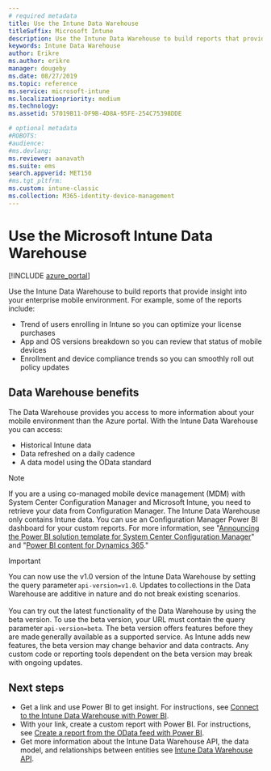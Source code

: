 ```yaml
---
# required metadata
title: Use the Intune Data Warehouse 
titleSuffix: Microsoft Intune
description: Use the Intune Data Warehouse to build reports that provide insight into your enterprise mobile environment. 
keywords: Intune Data Warehouse
author: Erikre
ms.author: erikre
manager: dougeby
ms.date: 08/27/2019
ms.topic: reference
ms.service: microsoft-intune
ms.localizationpriority: medium
ms.technology:
ms.assetid: 57019B11-DF9B-4D8A-95FE-254C75398DDE

# optional metadata
#ROBOTS:
#audience:
#ms.devlang:
ms.reviewer: aanavath
ms.suite: ems
search.appverid: MET150
#ms.tgt_pltfrm:
ms.custom: intune-classic
ms.collection: M365-identity-device-management
---
```


# Use the Microsoft Intune Data Warehouse

[!INCLUDE [azure_portal](./includes/azure_portal.md)]

Use the Intune Data Warehouse to build reports that provide insight into your enterprise mobile environment. For example, some of the reports include:
- Trend of users enrolling in Intune so you can optimize your license purchases
- App and OS versions breakdown so you can review that status of mobile devices
- Enrollment and device compliance trends so you can smoothly roll out policy updates

## Data Warehouse benefits

The Data Warehouse provides you access to more information about your mobile environment than the Azure portal. With the Intune Data Warehouse you can access:

- Historical Intune data
- Data refreshed on a daily cadence
- A data model using the OData standard

> [!Note]
> If you are a using co-managed mobile device management (MDM) with System Center Configuration Manager and Microsoft Intune, you need to retrieve your data from Configuration Manager. The Intune Data Warehouse only contains Intune data. You can use an Configuration Manager Power BI dashboard for your custom reports. For more information, see "[Announcing the Power BI solution template for System Center Configuration Manager]( https://powerbi.microsoft.com/blog/sccm-solution-template)" and "[Power BI content for Dynamics 365](https://docs.microsoft.com/dynamics365/unified-operations/dev-itpro/analytics/power-bi-home-page)."

> [!Important]  
> You can now use the v1.0 version of the Intune Data Warehouse by setting the query parameter `api-version=v1.0`. Updates to collections in the Data Warehouse are additive in nature and do not break existing scenarios.<br><br>
> You can try out the latest functionality of the Data Warehouse by using the beta version. To use the beta version, your URL must contain the query parameter `api-version=beta`. The beta version offers features before they are made generally available as a supported service. As Intune adds new features, the beta version may change behavior and data contracts. Any custom code or reporting tools dependent on the beta version may break with ongoing updates.

## Next steps

- Get a link and use Power BI to get insight. For instructions, see [Connect to the Intune Data Warehouse with Power BI](reports-proc-get-a-link-powerbi.md).
- With your link, create a custom report with Power BI. For instructions, see [Create a report from the OData feed with Power BI](reports-proc-create-with-odata.md).
- Get more information about the Intune Data Warehouse API, the data model, and relationships between entities<!-- , and an example of creating a custom client to retrieve data,--> see [Intune Data Warehouse API](reports-nav-intune-data-warehouse.md).
